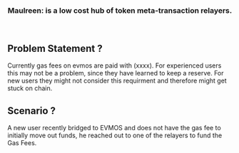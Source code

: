 <div align="center">
  <br />
  <br />
  <br />
  <h3>Maulreen: is a low cost hub of token meta-transaction relayers.</h3>
  <br />
</div>

## Problem Statement ?

Currently gas fees on evmos are paid with (xxxx). For experienced users this may not be a problem, since they have learned to keep a reserve. For new users they  might not consider this requirment and therefore might get stuck on chain.

## Scenario ?

A new user recently bridged to EVMOS and does not have the gas fee to initially move out funds, he reached out to one of the relayers to fund the Gas Fees.

